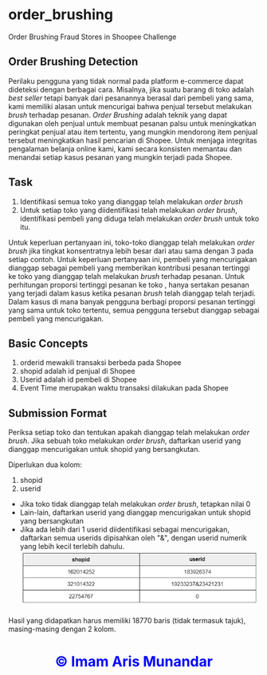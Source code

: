 # order_brushing
Order Brushing Fraud Stores in Shoopee Challenge

## Order Brushing Detection

Perilaku pengguna yang tidak normal pada platform e-commerce dapat dideteksi dengan berbagai cara. Misalnya, jika suatu barang di toko adalah *best seller* tetapi banyak dari pesanannya berasal dari pembeli yang sama, kami memiliki alasan untuk mencurigai bahwa penjual tersebut melakukan *brush* terhadap pesanan. *Order Brushing* adalah teknik yang dapat digunakan oleh penjual untuk membuat pesanan palsu untuk meningkatkan peringkat penjual atau item tertentu, yang mungkin mendorong item penjual tersebut meningkatkan hasil pencarian di Shopee. Untuk menjaga integritas pengalaman belanja online kami, kami secara konsisten memantau dan menandai setiap kasus pesanan yang mungkin terjadi pada Shopee.

## Task

1. Identifikasi semua toko yang dianggap telah melakukan *order brush*
2. Untuk setiap toko yang diidentifikasi telah melakukan *order brush*, identifikasi pembeli yang diduga telah melakukan *order brush* untuk toko itu.

Untuk keperluan pertanyaan ini, toko-toko dianggap telah melakukan *order brush* jika tingkat konsentratnya lebih besar dari atau sama dengan 3 pada setiap contoh. Untuk keperluan pertanyaan ini, pembeli yang mencurigakan dianggap sebagai pembeli yang memberikan kontribusi pesanan tertinggi ke toko yang dianggap telah melakukan *brush* terhadap pesanan. Untuk perhitungan proporsi tertinggi pesanan ke toko , hanya sertakan pesanan yang terjadi dalam kasus ketika pesanan *brush* telah dianggap telah terjadi. Dalam kasus di mana banyak pengguna berbagi proporsi pesanan tertinggi yang sama untuk toko tertentu, semua pengguna tersebut dianggap sebagai pembeli yang mencurigakan.

## Basic Concepts

1. orderid mewakili transaksi berbeda pada Shopee
2. shopid adalah id penjual di Shopee
3. Userid adalah id pembeli di Shopee
4. Event Time merupakan waktu transaksi dilakukan pada Shopee

## Submission Format

Periksa setiap toko dan tentukan apakah dianggap telah melakukan *order brush*. Jika sebuah toko melakukan *order brush*, daftarkan userid yang dianggap mencurigakan untuk shopid yang bersangkutan.

Diperlukan dua kolom:

1. shopid
2. userid

- Jika toko tidak dianggap telah melakukan *order brush*, tetapkan nilai 0
- Lain-lain, daftarkan userid yang dianggap mencurigakan untuk shopid yang bersangkutan
- Jika ada lebih dari 1 userid diidentifikasi sebagai mencurigakan, daftarkan semua userids dipisahkan oleh "&", dengan userid numerik yang lebih kecil terlebih dahulu.
![example](example.jpg)

<p> Hasil yang didapatkan harus memiliki 18770 baris (tidak termasuk tajuk), masing-masing dengan 2 kolom. </p>


# <center> <span style="color:BLUE"> &copy; Imam Aris Munandar </span> </center>

